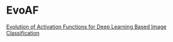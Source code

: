 # EvoAF
[Evolution of Activation Functions for Deep Learning Based Image Classification](https://github.com/razla/Evolution-of-Activation-Functions-for-Deep-Learning-Based-Image-Classification)
